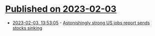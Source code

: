 # [Published on 2023-02-03](index.md)

* [2023-02-03, 13:53:05](https://news.ycombinator.com/item?id=34641044) - [Astonishingly strong US jobs report sends stocks sinking](https://www.cnn.com/business/live-news/stock-market-news-today-jobs-2323/index.html)
